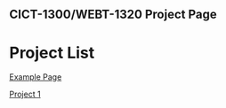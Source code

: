## CICT-1300/WEBT-1320 Project Page

<h1>Project List</h1>

<p><a href="example/index.html">Example Page</a></p>
<p><a href="project1/index.html">Project 1</a></p>